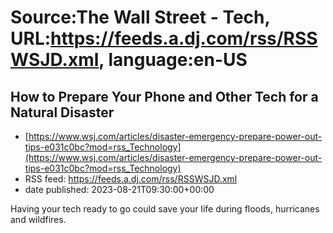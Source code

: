 # Source:The Wall Street - Tech, URL:https://feeds.a.dj.com/rss/RSSWSJD.xml, language:en-US

## How to Prepare Your Phone and Other Tech for a Natural Disaster
 - [https://www.wsj.com/articles/disaster-emergency-prepare-power-out-tips-e031c0bc?mod=rss_Technology](https://www.wsj.com/articles/disaster-emergency-prepare-power-out-tips-e031c0bc?mod=rss_Technology)
 - RSS feed: https://feeds.a.dj.com/rss/RSSWSJD.xml
 - date published: 2023-08-21T09:30:00+00:00

Having your tech ready to go could save your life during floods, hurricanes and wildfires.

